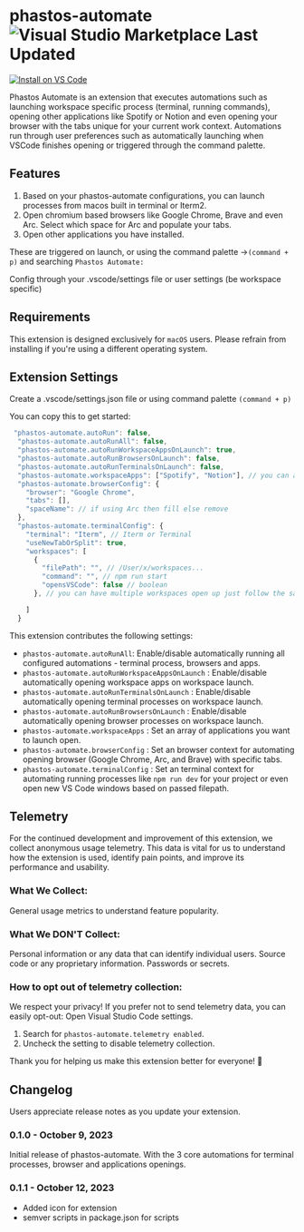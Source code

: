 # phastos-automate ![Visual Studio Marketplace Last Updated](https://img.shields.io/visual-studio-marketplace/last-updated/phastostoolkit.phastos-automate)

[![Install on VS Code](https://img.shields.io/badge/Install%20on-VS%20Code-blue?style=for-the-badge&logo=visual%20studio%20code)](https://marketplace.visualstudio.com/items?itemName=PhastosToolkit.phastos-automate)

Phastos Automate is an extension that executes automations such as launching workspace specific process (terminal, running commands), opening other applications like Spotify or Notion and even opening your browser with the tabs unique for your current work context. Automations run through user preferences such as automatically launching when VSCode finishes opening or triggered through the command palette.

## Features

1. Based on your phastos-automate configurations, you can launch processes from macos built in terminal or Iterm2.
2. Open chromium based browsers like Google Chrome, Brave and even Arc. Select which space for Arc and populate your tabs.
3. Open other applications you have installed.

These are triggered on launch, or using the command palette ->`(command + p)` and searching `Phastos Automate:`

Config through your .vscode/settings file or user settings (be workspace specific)

## Requirements

This extension is designed exclusively for `macOS` users. Please refrain from installing if you're using a different operating system.

## Extension Settings

Create a .vscode/settings.json file or using command palette `(command + p)`

You can copy this to get started:

```ts
 "phastos-automate.autoRun": false,
  "phastos-automate.autoRunAll": false,
  "phastos-automate.autoRunWorkspaceAppsOnLaunch": true,
  "phastos-automate.autoRunBrowsersOnLaunch": false,
  "phastos-automate.autoRunTerminalsOnLaunch": false,
  "phastos-automate.workspaceApps": ["Spotify", "Notion"], // you can add apps you want to open up
  "phastos-automate.browserConfig": {
    "browser": "Google Chrome",
    "tabs": [],
    "spaceName": // if using Arc then fill else remove
  },
  "phastos-automate.terminalConfig": {
    "terminal": "Iterm", // Iterm or Terminal
    "useNewTabOrSplit": true,
    "workspaces": [
      {
        "filePath": "", // /User/x/workspaces...
        "command": "", // npm run start
        "opensVSCode": false // boolean
      }, // you can have multiple workspaces open up just follow the same path

    ]
  }
```

This extension contributes the following settings:

- `phastos-automate.autoRunAll`: Enable/disable automatically running all configured automations - terminal process, browsers and apps.
- `phastos-automate.autoRunWorkspaceAppsOnLaunch` : Enable/disable automatically opening workspace apps on workspace launch.
- `phastos-automate.autoRunTerminalsOnLaunch` : Enable/disable automatically opening terminal processes on workspace launch.
- `phastos-automate.autoRunBrowsersOnLaunch` : Enable/disable automatically opening browser processes on workspace launch.
- `phastos-automate.workspaceApps` : Set an array of applications you want to launch open.
- `phastos-automate.browserConfig` : Set an browser context for automating opening browser (Google Chrome, Arc, and Brave) with specific tabs.
- `phastos-automate.terminalConfig` : Set an terminal context for automating running processes like `npm run dev` for your project or even open new VS Code windows based on passed filepath.

## Telemetry

For the continued development and improvement of this extension, we collect anonymous usage telemetry. This data is vital for us to understand how the extension is used, identify pain points, and improve its performance and usability.

### What We Collect:

General usage metrics to understand feature popularity.

### What We DON'T Collect:

Personal information or any data that can identify individual users.
Source code or any proprietary information.
Passwords or secrets.

### How to opt out of telemetry collection:

We respect your privacy! If you prefer not to send telemetry data, you can easily opt-out:
Open Visual Studio Code settings.

1. Search for `phastos-automate.telemetry enabled`.
2. Uncheck the setting to disable telemetry collection.

Thank you for helping us make this extension better for everyone! 🙏

## Changelog

Users appreciate release notes as you update your extension.

### 0.1.0 - October 9, 2023

Initial release of phastos-automate. With the 3 core automations for terminal processes, browser and applications openings.

### 0.1.1 - October 12, 2023

- Added icon for extension
- semver scripts in package.json for scripts
